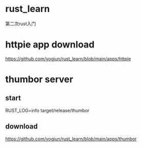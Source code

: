 # rust_learn
第二次rust入门

# httpie app download
https://github.com/yogjun/rust_learn/blob/main/apps/httpie

# thumbor server
## start
RUST_LOG=info target/release/thumbor
## download
https://github.com/yogjun/rust_learn/blob/main/apps/thumbor
